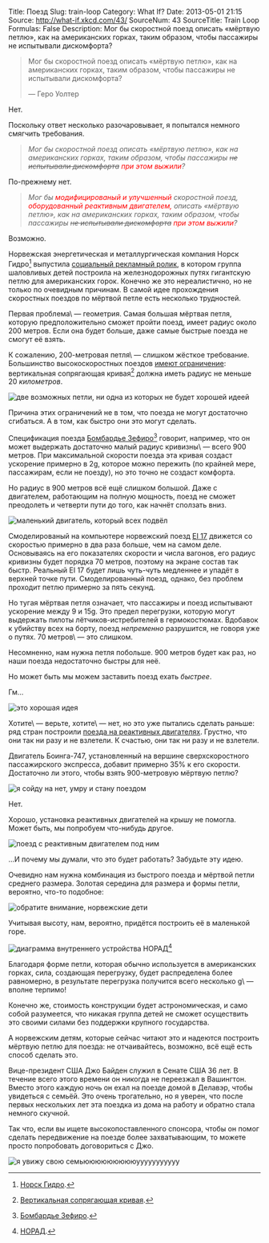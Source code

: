 Title: Поезд
Slug: train-loop
Category: What If?
Date: 2013-05-01 21:15
Source: http://what-if.xkcd.com/43/
SourceNum: 43
SourceTitle: Train Loop
Formulas: False
Description:  Мог бы скоростной поезд описать «мёртвую петлю», как на американских горках, таким образом, чтобы пассажиры не испытывали дискомфорта?

> Мог бы скоростной поезд описать «мёртвую петлю», как на американских горках, таким образом, чтобы пассажиры не испытывали дискомфорта?
>
> — Геро Уолтер

Нет.

Поскольку ответ несколько разочаровывает, я попытался немного смягчить требования.

>_Мог бы скоростной поезд описать «мёртвую петлю», как на американских горках, таким образом, чтобы пассажиры <s>не испытывали дискомфорта</s> <font color="red">при этом выжили</font>?_

По-прежнему нет.

> _Мог бы <font color="red">модифицированый и улучшенный</font> скоростной поезд, <font color="red">оборудованный реактивным двигателем, </font> описать «мёртвую петлю», как на американских горках, таким образом, чтобы пассажиры <s>не испытывали дискомфорта</s> <font color="red">при этом выжили</font>?_

Возможно.

Норвежская энергетическая и металлургическая компания Норск Гидро[^a] выпустила [социальный рекламный ролик][1], в котором группа шаловливых детей построила на железнодорожных путях гигантскую петлю для американских горок. Конечно же это нереалистично, но не только по очевидным причинам. В самой идее прохождения скоростных поездов по мёртвой петле есть несколько трудностей.

[^a]: [Норск Гидро][2].

Первая проблема\ — геометрия. Самая большая мёртвая петля, которую предположительно сможет пройти поезд, имеет радиус около 200 метров. Если она будет больше, даже самые быстрые поезда не смогут её взять.

К сожалению, 200-метровая петля\ — слишком жёсткое требование. Большинство высокоскоростных поездов [имеют ограничение][3]: вертикальная сопрягающая кривая[^b] должна иметь радиус не меньше 20 _километров_.

[^b]: [Вертикальная сопрягающая кривая][4].

![](/uploads/043-train-loop/train_loop_comparison_ru.png "две возможных петли, ни одна из которых не будет хорошей идеей")

Причина этих ограничений не в том, что поезда не могут достаточно сгибаться. А в том, как быстро они это могут сделать.

Спецификация поезда [Бомбардье Зефиро][5][^c] говорит, например, что он может выдержать достаточно малый радиус кривизны\ — всего 900 метров. При максимальной скорости поезда эта кривая создаст ускорение примерно в 2g, которое можно пережить (по крайней мере, пассажирам, если не поезду), но это точно не создаст комфорта.

[^c]: [Бомбардье Зефиро][6].

Но радиус в 900 метров всё ещё слишком большой. Даже с двигателем, работающим на полную мощность, поезд не сможет преодолеть и четверти пути до того, как начнёт сползать вниз.

![](/uploads/043-train-loop/train_loop_900_ru.png "маленький двигатель, который всех подвёл")

Смоделированый на компьютере норвежский поезд [EI 17][7] движется со скоростью примерно в два раза больше, чем на самом деле. Основываясь на его показателях скорости и числа вагонов, его радиус кривизны будет порядка 70 метров, поэтому на экране состав так быстр. Реальный EI 17 будет лишь чуть-чуть медленнее и упадёт в верхней точке пути. Смоделированный поезд, однако, без проблем проходит петлю примерно за пять секунд.

Но тугая мёртвая петля означает, что пассажиры и поезд испытывают ускорение между 9 и 15g. Это предел перегрузки, которую могут выдержать пилоты лётчиков-истребителей в гермокостюмах. Вдобавок к убийству всех на борту, поезд _непременно_ разрушится, не говоря уже о путях. 70 метров\ — это слишком.

Несомненно, нам нужна петля побольше. 900 метров будет как раз, но наши поезда недостаточно быстры для неё.

Но может быть мы можем заставить поезд ехать _быстрее_.

Гм…

![](/uploads/043-train-loop/train_loop_jet.png "это хорошая идея")

Хотите\ — верьте, хотите\ — нет, но это уже пытались сделать раньше: ряд стран построили [поезда на реактивных двигателях][8]. Грустно, что они так ни разу и не взлетели. К счастью, они так ни разу и не взлетели.

Двигатель Боинга-747, установленный на вершине сверхскоростного пассажирского экспресса, добавит примерно 35% к его скорости. Достаточно ли этого, чтобы взять 900-метровую мёртвую петлю?

![](/uploads/043-train-loop/train_loop_900_747_ru.png "я сойду на нет, умру и стану поездом")

Нет.

Хорошо, установка реактивных двигателей на крышу не помогла. Может быть, мы попробуем что-нибудь другое.

![](/uploads/043-train-loop/train_loop_jet_bottom_ru.png "поезд с реактивным двигателем под ним")

…И почему мы думали, что это будет работать? Забудьте эту идею.

Очевидно нам нужна комбинация из быстрого поезда и мёртвой петли среднего размера. Золотая середина для размера и формы петли, вероятно, что-то подобное:

![](/uploads/043-train-loop/train_loop_clothoid_ru.png "обратите внимание, норвежские дети")

Учитывая высоту, нам, вероятно, придётся построить её в маленькой горе.

![](/uploads/043-train-loop/train_loop_mountain.png "диаграмма внутреннего устройства НОРАД")[^d]

[^d]: [НОРАД][9].

Благодаря форме петли, которая обычно используется в американских горках, сила, создающая перегрузку, будет распределена более равномерно, в результате перегрузка получится всего несколько g\ — вполне терпимо!

Конечно же, стоимость конструкции будет астрономическая, и само собой разумеется, что никакая группа детей не сможет осуществить это своими силами без поддержки крупного государства.

А норвежским детям, которые сейчас читают это и надеются построить мёртвую петлю для поезда: не отчаивайтесь, возможно, всё ещё есть способ сделать это.

Вице-президент США Джо Байден служил в Сенате США 36 лет. В течение всего этого времени он никогда не переезжал в Вашингтон. Вместо этого каждую ночь он ехал на поезде домой в Делавэр, чтобы увидеться с семьёй. Это очень трогательно, но я уверен, что после первых нескольких лет эта поездка из дома на работу и обратно стала немного скучной.

Так что, если вы ищете высокопоставленного спонсора, чтобы он помог сделать передвижение на поезде более захватывающим, то можете просто попробовать договориться с Джо.

![](/uploads/043-train-loop/train_loop_biden_ru.png "я увижу свою семьюююююююююууууууууууу")

[1]: http://www.youtube.com/watch?v=hlczxXqez-Y

[2]: http://ru.wikipedia.org/wiki/Norsk_Hydro

[3]: http://khsrcl.com/downloads/Chapter%204.pdf

[4]: http://wiki.nashtransport.ru/wiki/Вертикальная_сопрягающая_кривая

[5]: http://www.superscooper.com/en/1_0/pdf/Bombardier_Zefiro_Technical_Description_en.pdf

[6]: http://ru.wikipedia.org/wiki/Bombardier_Zefiro

[7]: http://en.wikipedia.org/wiki/NSB_El_17

[8]: http://en.wikipedia.org/wiki/Turbojet_train

[9]: http://ru.wikipedia.org/wiki/NORAD
